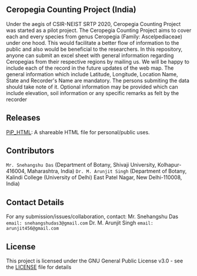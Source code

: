 ## Ceropegia Counting Project (India)
Under the aegis of CSIR-NEIST SRTP 2020, Ceropegia Counting Project was started as a pilot project. 
The Ceropegia Counting Project aims to cover each and every species from genus Ceropegia (Family: Ascelpediaceae) under one hood. 
This would facilitate a better flow of information to the public and also would be beneficial to the researchers. 
In this repository, anyone can submit an excel sheet with general information regarding Ceropegias from their respective regions by mailing us. We will be happy to include each of the record in the future updates of the web map. 
The general information which include Latitude, Longitude, Location Name, State and Recorder's Name are mandatory. 
The persons submiting the data should take note of it.
Optional information may be provided which can include elevation, soil information or any specific remarks as felt by the recorder

## Releases
[PiP_HTML](PiP(EC).html): A shareable HTML file for personal/public uses.

## Contributors
`Mr. Snehangshu Das` (Department of Botany, Shivaji University, Kolhapur-416004, Maharashtra, India)
`Dr. M. Arunjit Singh` (Department of Botany, Kalindi College (University of Delhi) East Patel Nagar, New Delhi-110008, India)

## Contact Details
For any submission/issues/collaboration, contact:
Mr. Snehangshu Das ``email: snehangshudas3@gmail.com``
Dr. M. Arunjit Singh ``email: arunjit456@gmail.com``

## License
This project is licensed under the GNU General Public License v3.0 - see the [LICENSE](LICENSE) file for details


